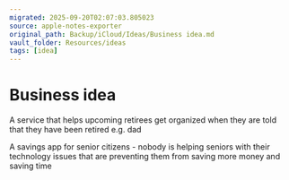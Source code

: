 ```yaml
---
migrated: 2025-09-20T02:07:03.805023
source: apple-notes-exporter
original_path: Backup/iCloud/Ideas/Business idea.md
vault_folder: Resources/ideas
tags: [idea]
---
```

# Business idea

A service that helps upcoming retirees get organized when they are told that they have been retired e.g. dad 

A savings app for senior citizens - nobody is helping seniors with their technology issues that are preventing them from saving more money and saving time
